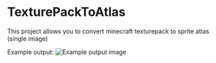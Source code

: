 # TexturePackToAtlas
 This project allows you to convert minecraft texturepack to sprite atlas (single image)
 
 Example output: 
![Example output image](https://i.imgur.com/UM4qKqa.png)
